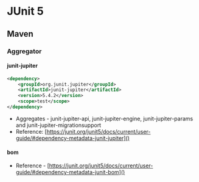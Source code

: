 # JUnit 5

## Maven

### Aggregator

#### junit-jupiter

```xml
<dependency>
    <groupId>org.junit.jupiter</groupId>
    <artifactId>junit-jupiter</artifactId>
    <version>5.4.2</version>
    <scope>test</scope>
</dependency>
```

* Aggregates - junit-jupiter-api, junit-jupiter-engine, junit-jupiter-params and junit-jupiter-migrationsupport
* Reference: [https://junit.org/junit5/docs/current/user-guide/#dependency-metadata-junit-jupiter]()

#### bom

* Reference - [https://junit.org/junit5/docs/current/user-guide/#dependency-metadata-junit-bom]()
